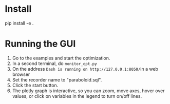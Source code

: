 # Install

pip install -e .


# Running the GUI

1. Go to the examples and start the optimization.
2. In a second terminal, do `monitor_opt.py`
3. On the address `Dash is running on http://127.0.0.1:8050/`in a web browser
4. Set the recorder name to "paraboloid.sql".
5. Click the start button.
6. The plotly graph is interactive, so you can zoom, move axes, hover over values, or click on variables in the legend to turn on/off lines.
